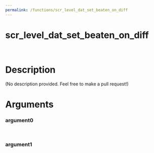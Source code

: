```yaml
---
permalink: /functions/scr_level_dat_set_beaten_on_diff
---
```

# scr_level_dat_set_beaten_on_diff  
&nbsp;  
# Description  
(No description provided. Feel free to make a pull request!) 
&nbsp;  
# Arguments
### argument0

&nbsp;    
### argument1

&nbsp;    


